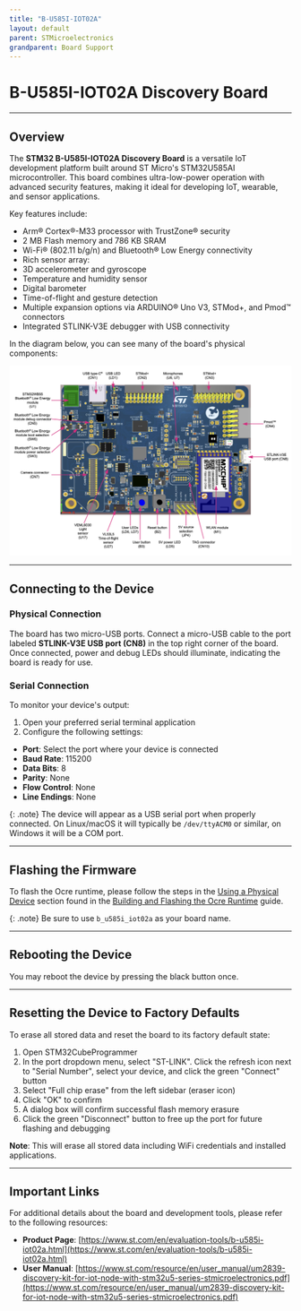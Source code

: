 ```yaml
---
title: "B-U585I-IOT02A"
layout: default
parent: STMicroelectronics 
grandparent: Board Support
---
```


# B-U585I-IOT02A Discovery Board

---

## Overview

The **STM32 B-U585I-IOT02A Discovery Board** is a versatile IoT development platform built around ST Micro's STM32U585AI microcontroller. This board combines ultra-low-power operation with advanced security features, making it ideal for developing IoT, wearable, and sensor applications.

Key features include:
* Arm® Cortex®-M33 processor with TrustZone® security
* 2 MB Flash memory and 786 KB SRAM
* Wi-Fi® (802.11 b/g/n) and Bluetooth® Low Energy connectivity
* Rich sensor array:
 * 3D accelerometer and gyroscope
 * Temperature and humidity sensor
 * Digital barometer
 * Time-of-flight and gesture detection
* Multiple expansion options via ARDUINO® Uno V3, STMod+, and Pmod™ connectors
* Integrated STLINK-V3E debugger with USB connectivity

In the diagram below, you can see many of the board's physical components:

![Board Layout](B-U585I-IOT02A.png)

---

## Connecting to the Device

### Physical Connection
The board has two micro-USB ports. Connect a micro-USB cable to the port labeled **STLINK-V3E USB port (CN8)** in the top right corner of the board. Once connected, power and debug LEDs should illuminate, indicating the board is ready for use.

### Serial Connection
To monitor your device's output:
1. Open your preferred serial terminal application 
2. Configure the following settings:
  * **Port**: Select the port where your device is connected
  * **Baud Rate**: 115200
  * **Data Bits**: 8
  * **Parity**: None
  * **Flow Control**: None
  * **Line Endings**: None

{: .note}
The device will appear as a USB serial port when properly connected. On Linux/macOS it will typically be `/dev/ttyACM0` or similar, on Windows it will be a COM port.

---

## Flashing the Firmware

To flash the Ocre runtime, please follow the steps in the [Using a Physical Device](../../../quickstart/firmware/hardware) section found in the [Building and Flashing the Ocre Runtime](../../../quickstart/firmware) guide. 

{: .note}
Be sure to use `b_u585i_iot02a` as your board name.

---

## Rebooting the Device

You may reboot the device by pressing the black button once.

---

## Resetting the Device to Factory Defaults
To erase all stored data and reset the board to its factory default state:

1. Open STM32CubeProgrammer
2. In the port dropdown menu, select "ST-LINK". Click the refresh icon next to "Serial Number", select your device, and click the green "Connect" button
3. Select "Full chip erase" from the left sidebar (eraser icon)
4. Click "OK" to confirm
5. A dialog box will confirm successful flash memory erasure
6. Click the green "Disconnect" button to free up the port for future flashing and debugging

**Note**: This will erase all stored data including WiFi credentials and installed applications.

---

## Important Links

For additional details about the board and development tools, please refer to the following resources:

* **Product Page**: [https://www.st.com/en/evaluation-tools/b-u585i-iot02a.html](https://www.st.com/en/evaluation-tools/b-u585i-iot02a.html)
* **User Manual**: [https://www.st.com/resource/en/user_manual/um2839-discovery-kit-for-iot-node-with-stm32u5-series-stmicroelectronics.pdf](https://www.st.com/resource/en/user_manual/um2839-discovery-kit-for-iot-node-with-stm32u5-series-stmicroelectronics.pdf)